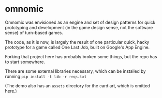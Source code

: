 # omnomic

Omnomic was envisioned as an engine and set of design patterns for quick
prototyping and development (in the game design sense, not the software sense)
of turn-based games.

The code, as it is now, is largely the result of one particular quick, hacky
prototype for a game called One Last Job, built on Google's App Engine.

Forking that project here has probably broken some things, but the repo has to
start somewhere.

There are some external libraries necessary, which can be installed by running
`pip install -t lib -r reqs.txt`

(The demo also has an `assets` directory for the card art, which is omitted here.)
